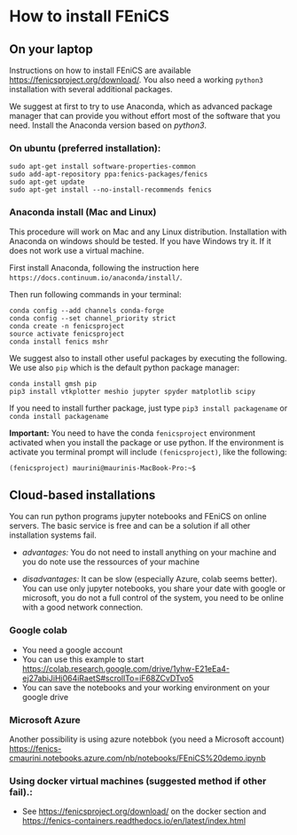 # How to install FEniCS

## On your laptop

Instructions on how to install FEniCS are available https://fenicsproject.org/download/.
You also need a working `python3` installation with several additional packages. 

We suggest at first to try to use Anaconda, which as advanced package manager that can provide you without effort most of the software that you need. Install the Anaconda version based on *python3*.

### On ubuntu (preferred installation):
````
sudo apt-get install software-properties-common
sudo add-apt-repository ppa:fenics-packages/fenics
sudo apt-get update
sudo apt-get install --no-install-recommends fenics
````

### Anaconda install (Mac and Linux)

This procedure will work on Mac and any Linux distribution.  Installation with Anaconda on windows should be tested. If you have Windows try it. If it does not work use a virtual machine.

First install Anaconda, following the instruction here  `https://docs.continuum.io/anaconda/install/`. 

Then run following commands in your terminal:

```
conda config --add channels conda-forge 
conda config --set channel_priority strict
conda create -n fenicsproject 
source activate fenicsproject
conda install fenics mshr
```

We suggest also to install other useful packages by executing the following. We use also `pip` which is the default python package manager:

```
conda install gmsh pip
pip3 install vtkplotter meshio jupyter spyder matplotlib scipy
```

If you need to install further package, just type `pip3 install packagename` or `conda install packagename`

**Important:** You need to have the conda `fenicsproject` environment activated when you install the package or use python. If the environment is activate you terminal prompt will include `(fenicsproject)`, like the following:
```
(fenicsproject) maurini@maurinis-MacBook-Pro:~$ 
```

## Cloud-based installations
You can run python programs jupyter notebooks and FEniCS on online servers. The basic service is free and can be a solution if all other installation systems fail.

* *advantages:* You do not need to install anything on your machine and you do note use the ressources of your machine

* *disadvantages:* It can be slow (especially Azure, colab seems better). You can use only jupyter notebooks, you share your date with google or microsoft, you do not a full control of the system, you need to be online with a good network connection.

### Google colab
* You need a google account
* You can use this example to start https://colab.research.google.com/drive/1yhw-E21eEa4-ej27abiJiHj064iRaetS#scrollTo=iF68ZCvDTvo5
* You can save the notebooks and your working environment on your google drive

### Microsoft Azure
Another possibility is using azure notebbok (you need a Microsoft account)
https://fenics-cmaurini.notebooks.azure.com/nb/notebooks/FEniCS%20demo.ipynb


### Using docker virtual machines (suggested method if other fail).:
* See https://fenicsproject.org/download/ on the docker section and https://fenics-containers.readthedocs.io/en/latest/index.html
